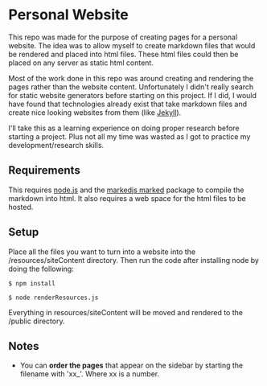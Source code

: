 # **Personal Website**
This repo was made for the purpose of creating pages for a personal website. The idea was to allow myself to create markdown files that would be rendered and placed into html files. These html files could then be placed on any server as static html content.

Most of the work done in this repo was around creating and rendering the pages rather than the website content. Unfortunately I didn't really search for static website generators before starting on this project. If I did, I would have found that technologies already exist that take markdown files and create nice looking websites from them (like [Jekyll](https://jekyllrb.com/)).

I'll take this as a learning experience on doing proper research before starting a project. Plus not all my time was wasted as I got to practice my development/research skills.

## **Requirements**
This requires [node.js](https://nodejs.org/en/download/) and the [markedjs marked](https://github.com/markedjs/marked) package to compile the markdown into html. It also requires a web space for the html files to be hosted.

## **Setup**

Place all the files you want to turn into a website into the /resources/siteContent directory. Then run the code after installing node by doing the following:
    
    $ npm install

    $ node renderResources.js

Everything in resources/siteContent will be moved and rendered to the /public directory.

## **Notes**
- You can **order the pages** that appear on the sidebar by starting the filename with 'xx_'. Where xx is a number.
